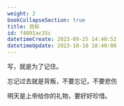 ```yaml
---
weight: 2
bookCollapseSection: true
title: 目标
id: f4091ac35c
datetimeCreate: 2023-09-25 14:40:52
datetimeUpdate: 2023-10-10 18:40:08
---
```

写，就是为了记住。

忘记过去就是背叛，不要忘记，不要悲伤

明天是上帝给你的礼物，要好好珍惜。

